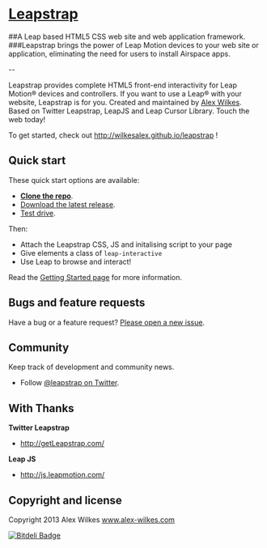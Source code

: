 # [Leapstrap](http://wilkesalex.github.io/leapstrap/)
##A Leap based HTML5 CSS web site and web application framework.
###Leapstrap brings the power of Leap Motion devices to your web site or application, eliminating the need for users to install Airspace apps.

--

Leapstrap provides complete HTML5 front-end interactivity for Leap Motion® devices and controllers. If you want to use a Leap® with your website, Leapstrap is for you. Created and maintained by [Alex Wilkes](http://www.alex-wilkes.com). Based on Twitter Leapstrap, LeapJS and Leap Cursor Library. Touch the web today!

To get started, check out <http://wilkesalex.github.io/leapstrap> !



## Quick start

These quick start options are available:

* **[Clone the repo](https://github.com/wilkesalex/leapstrap)**.
* [Download the latest release](https://github.com/wilkesalex/leapstrap/archive/master.zip).
* [Test drive](http://wilkesalex.github.io/leapstrap/getting-started/).

Then:

* Attach the Leapstrap CSS, JS and initalising script to your page
* Give elements a class of `leap-interactive`
* Use Leap to browse and interact!




Read the [Getting Started page](http://getLeapstrap.com/getting-started/) for more information.


## Bugs and feature requests

Have a bug or a feature request? [Please open a new issue](https://github.com/wilkesalex/leapstrap/issues).

## Community

Keep track of development and community news.

* Follow [@leapstrap on Twitter](https://twitter.com/leapstrap).

## With Thanks

**Twitter Leapstrap**
+ <http://getLeapstrap.com/>

**Leap JS**
+ <http://js.leapmotion.com/>


## Copyright and license

Copyright 2013 Alex Wilkes www.alex-wilkes.com


[![Bitdeli Badge](https://d2weczhvl823v0.cloudfront.net/wilkesalex/leapstrap/trend.png)](https://bitdeli.com/free "Bitdeli Badge")

